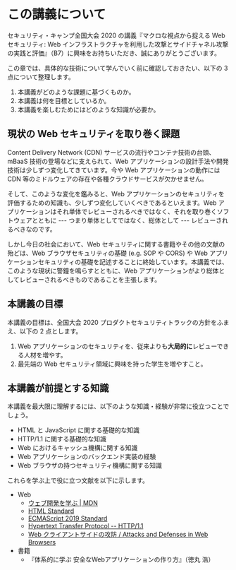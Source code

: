 # この講義について

セキュリティ・キャンプ全国大会 2020 の講義『マクロな視点から捉える Web セキュリティ: Web インフラストラクチャを利用した攻撃とサイドチャネル攻撃の実践と評価』（B7）に興味をお持ちいただき、誠にありがとうございます。

この章では、具体的な技術について学んでいく前に確認しておきたい、以下の 3 点について整理します。

1. 本講義がどのような課題に基づくものか。
2. 本講義は何を目標としているか。
3. 本講義を楽しむためにはどのような知識が必要か。

## 現状の Web セキュリティを取り巻く課題

Content Delivery Network (CDN) サービスの流行やコンテナ技術の台頭、mBaaS 技術の登場などに支えられて、Web アプリケーションの設計手法や開発技術は少しずつ変化してきています。今や Web アプリケーションの動作には CDN 等のミドルウェアの存在や各種クラウドサービスが欠かせません。

そして、このような変化を鑑みると、Web アプリケーションのセキュリティを評価するための知識も、少しずつ変化していくべきであるといえます。Web アプリケーションはそれ単体でレビューされるべきではなく、それを取り巻くソフトウェアとともに --- つまり単体としてではなく、総体として --- レビューされるべきなのです。

しかし今日の社会において、Web セキュリティに関する書籍やその他の文献の殆どは、Web ブラウザセキュリティの基礎 (e.g. SOP や CORS) や Web アプリケーションセキュリティの基礎を記述することに終始しています。本講義では、このような現状に警鐘を鳴らすとともに、Web アプリケーションがより総体としてレビューされるべきものであることを主張します。

## 本講義の目標

本講義の目標は、全国大会 2020 プロダクトセキュリティトラックの方針をふまえ、以下の 2 点とします。

1. Web アプリケーションのセキュリティを、従来よりも**大局的に**レビューできる人材を増やす。
2. 最先端の Web セキュリティ領域に興味を持った学生を増やすこと。

## 本講義が前提とする知識

本講義を最大限に理解するには、以下のような知識・経験が非常に役立つことでしょう。

- HTML と JavaScript に関する基礎的な知識
- HTTP/1.1 に関する基礎的な知識
- Web におけるキャッシュ機構に関する知識
- Web アプリケーションのバックエンド実装の経験
- Web ブラウザの持つセキュリティ機構に関する知識

これらを学ぶ上で役に立つ文献を以下に示します。

- Web
    - [ウェブ開発を学ぶ | MDN](https://developer.mozilla.org/ja/docs/Learn)
    - [HTML Standard](https://html.spec.whatwg.org/)
    - [ECMAScript 2019 Standard](https://www.ecma-international.org/ecma-262/10.0/index.html)
    - [Hypertext Transfer Protocol -- HTTP/1.1](https://tools.ietf.org/html/rfc2616)
    - [Web クライアントサイドの攻防 / Attacks and Defenses in Web Browsers](https://speakerdeck.com/lmt_swallow/attacks-and-defenses-in-web-browsers)
- 書籍
    - 『体系的に学ぶ 安全なWebアプリケーションの作り方』（徳丸 浩）
